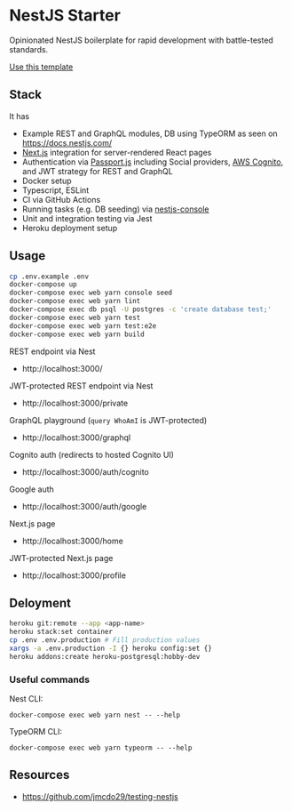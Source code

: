 # NestJS Starter

Opinionated NestJS boilerplate for rapid development with battle-tested standards.

[Use this template](https://github.com/thisismydesign/nestjs-starter/generate)

## Stack

It has
- Example REST and GraphQL modules, DB using TypeORM as seen on https://docs.nestjs.com/
- [Next.js](https://nextjs.org/) integration for server-rendered React pages
- Authentication via [Passport.js](http://www.passportjs.org/) including Social providers, [AWS Cognito](https://aws.amazon.com/cognito/), and JWT strategy for REST and GraphQL
- Docker setup
- Typescript, ESLint
- CI via GitHub Actions
- Running tasks (e.g. DB seeding) via [nestjs-console](https://github.com/Pop-Code/nestjs-console)
- Unit and integration testing via Jest
- Heroku deployment setup

## Usage

```sh
cp .env.example .env
docker-compose up
docker-compose exec web yarn console seed
docker-compose exec web yarn lint
docker-compose exec db psql -U postgres -c 'create database test;'
docker-compose exec web yarn test
docker-compose exec web yarn test:e2e
docker-compose exec web yarn build
```

REST endpoint via Nest
- http://localhost:3000/

JWT-protected REST endpoint via Nest
- http://localhost:3000/private

GraphQL playground (`query WhoAmI` is JWT-protected)
- http://localhost:3000/graphql

Cognito auth (redirects to hosted Cognito UI)
- http://localhost:3000/auth/cognito

Google auth
- http://localhost:3000/auth/google

Next.js page
- http://localhost:3000/home

JWT-protected Next.js page
- http://localhost:3000/profile

## Deloyment

```sh
heroku git:remote --app <app-name>
heroku stack:set container
cp .env .env.production # Fill production values
xargs -a .env.production -I {} heroku config:set {}
heroku addons:create heroku-postgresql:hobby-dev
```

### Useful commands

Nest CLI:
```
docker-compose exec web yarn nest -- --help
```

TypeORM CLI:
```
docker-compose exec web yarn typeorm -- --help
```

## Resources

- https://github.com/jmcdo29/testing-nestjs
